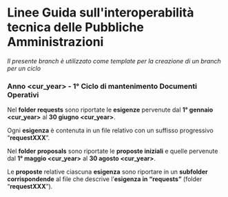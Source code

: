 # Linee Guida sull'interoperabilità tecnica delle Pubbliche Amministrazioni 

*Il presente branch è utilizzato come template per la creazione di un branch per un  ciclo*

### Anno \<cur_year> - 1° Ciclo di mantenimento Documenti Operativi

Nel **folder requests** sono riportate le **esigenze** pervenute dal **1° gennaio \<cur_year>** al **30 giugno \<cur_year>**. 

Ogni **esigenza** è contenuta in un file relativo con un suffisso progressivo “**requestXXX**”.

Nel **folder proposals**  sono riportate le **proposte iniziali**  e quelle pervenute dal **1° maggio \<cur_year>** al  **30 agosto \<cur_year>**.

Le **proposte** relative ciascuna **esigenza** sono riportare in un **subfolder** **corrispondende** al file che descrive l’**esigenza in “requests”** (folder “**requestXXX**”).
